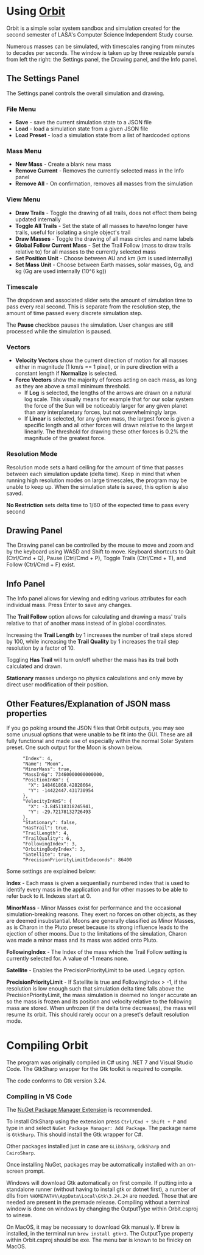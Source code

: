 # Using [Orbit](https://github.com/kittyconfusion/Orbit)

Orbit is a simple solar system sandbox and simulation created for the second semester of LASA's Computer Science Independent Study course.

Numerous masses can be simulated, with timescales ranging from minutes to decades per seconds.
The window is taken up by three resizable panels from left the right: the Settings panel, the Drawing panel, and the Info panel. 

## The Settings Panel ##
The Settings panel controls the overall simulation and drawing.

### File Menu ###
- **Save** - save the current simulation state to a JSON file
- **Load** - load a simulation state from a given JSON file
- **Load Preset** - load a simulation state from a list of hardcoded options

### Mass Menu ###
- **New Mass** - Create a blank new mass
- **Remove Current** - Removes the currently selected mass in the Info panel
- **Remove All** - On confirmation, removes all masses from the simulation

### View Menu ###
- **Draw Trails** - Toggle the drawing of all trails, does not effect them being updated internally
- **Toggle All Trails** - Set the state of all masses to have/no longer have trails, useful for isolating a single object's trail
- **Draw Masses** - Toggle the drawing of all mass circles and name labels
- **Global Follow Current Mass** - Set the Trail Follow (mass to draw trails relative to) for all masses to the currently selected mass
- **Set Position Unit** - Choose between AU and km (km is used internally)
- **Set Mass Unit** - Choose between Earth masses, solar masses, Gg, and kg (Gg are used internally (10^6 kg))

### Timescale ###
The dropdown and associated slider sets the amount of simulation time to pass every real second. This is separate from the resolution step, the amount of time passed every discrete simulation step.

The **Pause** checkbox pauses the simulation. User changes are still processed while the simulation is paused.

### Vectors ###
- **Velocity Vectors** show the current direction of motion for all masses either in magnitude (1 km/s == 1 pixel), or in pure direction with a constant length if **Normalize** is selected.
- **Force Vectors** show the majority of forces acting on each mass, as long as they are above a small minimum threshold. 
  - If **Log** is selected, the lengths of the arrows are drawn on a natural log scale. This visually means for example that for our solar system the force of the Sun will be noticeably larger for any given planet than any interplanetary forces, but not overwhelmingly large. 
  - If **Linear** is selected, for any given mass, the largest force is given a specific length and all other forces will drawn relative to the largest linearly. The threshold for drawing these other forces is 0.2% the magnitude of the greatest force.
  
### Resolution Mode ###
Resolution mode sets a hard ceiling for the amount of time that passes between each simulation update (delta time). Keep in mind that when running high resolution modes on large timescales, the program may be unable to keep up. When the simulation state is saved, this option is also saved.

**No Restriction** sets delta time to 1/60 of the expected time to pass every second

## Drawing Panel ##
The Drawing panel can be controlled by the mouse to move and zoom and by the keyboard using WASD and Shift to move. Keyboard shortcuts to Quit (Ctrl/Cmd + Q), Pause (Ctrl/Cmd + P), Toggle Trails (Ctrl/Cmd + T), and Follow (Ctrl/Cmd + F) exist.

## Info Panel ##
The Info panel allows for viewing and editing various attributes for each individual mass. Press Enter to save any changes. 

The **Trail Follow** option allows for calculating and drawing a mass' trails relative to that of another mass instead of in global coordinates.

Increasing the **Trail Length** by 1 increases the number of trail steps stored by 100, while increasing the **Trail Quality** by 1 increases the trail step resolution by a factor of 10.

Toggling **Has Trail** will turn on/off whether the mass has its trail both calculated and drawn.

**Stationary** masses undergo no physics calculations and only move by direct user modification of their position.

## Other Features/Explanation of JSON mass properties ##
If you go poking around the JSON files that Orbit outputs, you may see some unusual options that were unable to be fit into the GUI. These are all fully functional and made use of especially within the normal Solar System preset. One such output for the Moon is shown below.
```
      "Index": 4,
      "Name": "Moon",
      "MinorMass": true,
      "MassInGg": 73460000000000000,
      "PositionInKm": {
        "X": 148461868.42828664,
        "Y": -14422447.431730954
      },
      "VelocityInKmS": {
        "X": -3.845118318245941,
        "Y": -29.72178132726493
      },
      "Stationary": false,
      "HasTrail": true,
      "TrailLength": 4,
      "TrailQuality": 6,
      "FollowingIndex": 3,
      "OrbitingBodyIndex": 3,
      "Satellite": true,
      "PrecisionPriorityLimitInSeconds": 86400
```
Some settings are explained below:

**Index** - Each mass is given a sequentially numbered index that is used to identify every mass in the application and for other masses to be able to refer back to it. Indexes start at 0.

**MinorMass** - Minor Masses exist for performance and the occasional simulation-breaking reasons. They exert no forces on other objects, as they are deemed insubstantial. Moons are generally classified as Minor Masses, as is Charon in the Pluto preset because its strong influence leads to the ejection of other moons. Due to the limitations of the simulation, Charon was made a minor mass and its mass was added onto Pluto.

**FollowingIndex** - The Index of the mass which the Trail Follow setting is currently selected for. A value of -1 means none.

**Satellite** - Enables the PrecisionPriorityLimit to be used. Legacy option.

**PrecisionPriorityLimit** - If Satellite is true and FollowingIndex > -1, if the resolution is low enough such that simulation delta time falls above the PrecisionPriorityLimit, the mass simulation is deemed no longer accurate an so the mass is frozen and its position and velocity relative to the following mass are stored. When unfrozen (if the delta time decreases), the mass will resume its orbit. This should rarely occur on a preset's default resolution mode.

# Compiling Orbit

The program was originally compiled in C# using .NET 7 and Visual Studio Code. The GtkSharp wrapper for the Gtk toolkit is required to compile.

The code conforms to Gtk version 3.24.

### Compiling in VS Code ###
The [NuGet Package Manager Extension](https://marketplace.visualstudio.com/items?itemName=jmrog.vscode-nuget-package-manager) is recommended.

To install GtkSharp using the extension press `Ctrl/Cmd + Shift + P` and type in and select `NuGet Package Manager: Add Package`. The package name is `GtkSharp`. This should install the Gtk wrapper for C#.

Other packages installed just in case are `GLibSharp`, `GdkSharp` and `CairoSharp`.

Once installing NuGet, packages may be automatically installed with an on-screen prompt. 

Windows will download Gtk automatically on first compile. If putting into a standalone runner (without having to install gtk or dotnet first), a number of dlls from `%HOMEPATH%\AppData\Local\Gtk\3.24.24` are needed. Those that are needed are present in the premade release. Compiling without a terminal window is done on windows by changing the OutputType within Orbit.csproj to winexe.

On MacOS, it may be necessary to download Gtk manually. If brew is installed, in the terminal run `brew install gtk+3`. The OutputType property within Orbit.csproj should be exe. The menu bar is known to be finicky on MacOS. 
